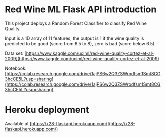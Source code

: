 # Red Wine ML Flask API introduction

This project deploys a Random Forest Classifier to classify Red Wine Quality.

Input is a 1D array of 11 features, the output is 1 if the wine quality is predicted to be good (score from 6.5 to 8), zero is bad (score below 6.5).

Data set: [https://www.kaggle.com/uciml/red-wine-quality-cortez-et-al-2009](https://www.kaggle.com/uciml/red-wine-quality-cortez-et-al-2009)

Notebook: [https://colab.research.google.com/drive/1ajPS6w2Q3ZSWrodfsm1Smt8CG3hcCE5L?usp=sharing](https://colab.research.google.com/drive/1ajPS6w2Q3ZSWrodfsm1Smt8CG3hcCE5L?usp=sharing)
# Heroku deployment
Available at [https://x28-flaskapi.herokuapp.com/](https://x28-flaskapi.herokuapp.com/)
